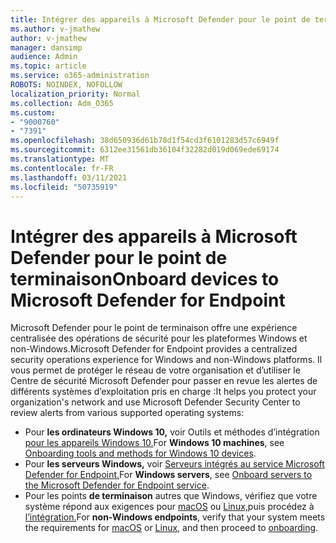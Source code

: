 ```yaml
---
title: Intégrer des appareils à Microsoft Defender pour le point de terminaison
ms.author: v-jmathew
author: v-jmathew
manager: dansimp
audience: Admin
ms.topic: article
ms.service: o365-administration
ROBOTS: NOINDEX, NOFOLLOW
localization_priority: Normal
ms.collection: Adm_O365
ms.custom:
- "9000760"
- "7391"
ms.openlocfilehash: 38d650936d61b78d1f54cd3f6101283d57c6949f
ms.sourcegitcommit: 6312ee31561db36104f32282d019d069ede69174
ms.translationtype: MT
ms.contentlocale: fr-FR
ms.lasthandoff: 03/11/2021
ms.locfileid: "50735919"
---
```

# <a name="onboard-devices-to-microsoft-defender-for-endpoint"></a><span data-ttu-id="16ee5-102">Intégrer des appareils à Microsoft Defender pour le point de terminaison</span><span class="sxs-lookup"><span data-stu-id="16ee5-102">Onboard devices to Microsoft Defender for Endpoint</span></span>

<span data-ttu-id="16ee5-103">Microsoft Defender pour le point de terminaison offre une expérience centralisée des opérations de sécurité pour les plateformes Windows et non-Windows.</span><span class="sxs-lookup"><span data-stu-id="16ee5-103">Microsoft Defender for Endpoint provides a centralized security operations experience for Windows and non-Windows platforms.</span></span> <span data-ttu-id="16ee5-104">Il vous permet de protéger le réseau de votre organisation et d’utiliser le Centre de sécurité Microsoft Defender pour passer en revue les alertes de différents systèmes d’exploitation pris en charge :</span><span class="sxs-lookup"><span data-stu-id="16ee5-104">It helps you protect your organization's network and use Microsoft Defender Security Center to review alerts from various supported operating systems:</span></span>

- <span data-ttu-id="16ee5-105">Pour **les ordinateurs Windows 10,** voir Outils et méthodes d’intégration [pour les appareils Windows 10.](https://go.microsoft.com/fwlink/?linkid=2143460)</span><span class="sxs-lookup"><span data-stu-id="16ee5-105">For **Windows 10 machines**, see [Onboarding tools and methods for Windows 10 devices](https://go.microsoft.com/fwlink/?linkid=2143460).</span></span>
- <span data-ttu-id="16ee5-106">Pour **les serveurs Windows,** voir [Serveurs intégrés au service Microsoft Defender for Endpoint.](https://go.microsoft.com/fwlink/?linkid=2143627)</span><span class="sxs-lookup"><span data-stu-id="16ee5-106">For **Windows servers**, see [Onboard servers to the Microsoft Defender for Endpoint service](https://go.microsoft.com/fwlink/?linkid=2143627).</span></span>
- <span data-ttu-id="16ee5-107">Pour les points **de terminaison** autres que Windows, vérifiez que votre système répond aux exigences pour [macOS](https://go.microsoft.com/fwlink/?linkid=2143461) ou [Linux,](https://go.microsoft.com/fwlink/?linkid=2143462)puis procédez à [l’intégration.](https://go.microsoft.com/fwlink/?linkid=2143628)</span><span class="sxs-lookup"><span data-stu-id="16ee5-107">For **non-Windows endpoints**, verify that your system meets the requirements for [macOS](https://go.microsoft.com/fwlink/?linkid=2143461) or [Linux](https://go.microsoft.com/fwlink/?linkid=2143462), and then proceed to [onboarding](https://go.microsoft.com/fwlink/?linkid=2143628).</span></span>
